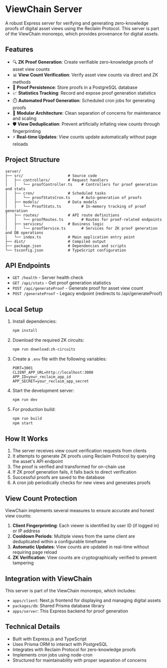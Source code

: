 # ViewChain Server

A robust Express server for verifying and generating zero-knowledge proofs of digital asset views using the Reclaim Protocol. This server is part of the ViewChain monorepo, which provides provenance for digital assets.

## Features

- 🔍 **ZK Proof Generation**: Create verifiable zero-knowledge proofs of asset view counts
- 📊 **View Count Verification**: Verify asset view counts via direct and ZK methods
- 📝 **Proof Persistence**: Store proofs in a PostgreSQL database
- 📈 **Statistics Tracking**: Record and expose proof generation statistics
- ⏱️ **Automated Proof Generation**: Scheduled cron jobs for generating proofs
- 🧩 **Modular Architecture**: Clean separation of concerns for maintenance and scaling
- 🛡️ **View Deduplication**: Prevent artificially inflating view counts through fingerprinting
- ⚡ **Real-time Updates**: View counts update automatically without page reloads

## Project Structure

```
server/
├── src/                    # Source code
│   ├── controllers/        # Request handlers
│   │   └── proofController.ts    # Controllers for proof generation and stats
│   ├── cron/               # Scheduled tasks
│   │   └── proofStatsCron.ts     # Auto-generation of proofs
│   ├── models/             # Data models
│   │   └── ProofStats.ts         # In-memory tracking of proof generation
│   ├── routes/             # API route definitions
│   │   └── proofRoutes.ts        # Routes for proof-related endpoints
│   ├── services/           # Business logic
│   │   └── proofService.ts       # Services for ZK proof generation and DB operations
│   └── index.ts            # Main application entry point
├── dist/                   # Compiled output
├── package.json            # Dependencies and scripts
└── tsconfig.json           # TypeScript configuration
```

## API Endpoints

- `GET /health` - Server health check
- `GET /api/stats` - Get proof generation statistics
- `POST /api/generateProof` - Generate proof for asset view count
- `POST /generateProof` - Legacy endpoint (redirects to /api/generateProof)

## Local Setup

1. Install dependencies:

   ```bash
   npm install
   ```

2. Download the required ZK circuits:

   ```bash
   npm run download:zk-circuits
   ```

3. Create a `.env` file with the following variables:

   ```
   PORT=3001
   CLIENT_APP_URL=http://localhost:3000
   APP_ID=your_reclaim_app_id
   APP_SECRET=your_reclaim_app_secret
   ```

4. Start the development server:

   ```bash
   npm run dev
   ```

5. For production build:

   ```bash
   npm run build
   npm start
   ```

## How It Works

1. The server receives view count verification requests from clients
2. It attempts to generate ZK proofs using Reclaim Protocol by querying the asset's API endpoint
3. The proof is verified and transformed for on-chain use
4. If ZK proof generation fails, it falls back to direct verification
5. Successful proofs are saved to the database
6. A cron job periodically checks for new views and generates proofs

## View Count Protection

ViewChain implements several measures to ensure accurate and honest view counts:

1. **Client Fingerprinting**: Each viewer is identified by user ID (if logged in) or IP address
2. **Cooldown Periods**: Multiple views from the same client are deduplicated within a configurable timeframe
3. **Automatic Updates**: View counts are updated in real-time without requiring page reload
4. **ZK Verification**: View counts are cryptographically verified to prevent tampering

## Integration with ViewChain

This server is part of the ViewChain monorepo, which includes:

- `apps/client`: Next.js frontend for displaying and managing digital assets
- `packages/db`: Shared Prisma database library
- `apps/server`: This Express backend for proof generation

## Technical Details

- Built with Express.js and TypeScript
- Uses Prisma ORM to interact with PostgreSQL
- Integrates with Reclaim Protocol for zero-knowledge proofs
- Implements cron jobs using node-cron
- Structured for maintainability with proper separation of concerns
